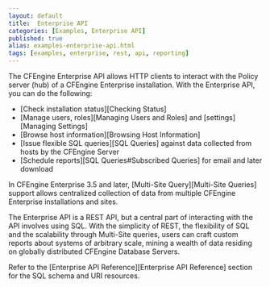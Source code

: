 ```yaml
---
layout: default
title:  Enterprise API
categories: [Examples, Enterprise API]
published: true
alias: examples-enterprise-api.html
tags: [examples, enterprise, rest, api, reporting]
---
```

The CFEngine Enterprise API allows HTTP clients to interact with the Policy server (hub) 
of a CFEngine Enterprise installation. With the Enterprise API, you can do the following:


- [Check installation status][Checking Status]
- [Manage users, roles][Managing Users and Roles] and
  [settings][Managing Settings]
- [Browse host information][Browsing Host Information]
- [Issue flexible SQL queries][SQL Queries] against data collected from hosts 
  by the CFEngine Server
- [Schedule reports][SQL Queries#Subscribed Queries] for email and later 
  download

In CFEngine Enterprise 3.5 and later, [Multi-Site Query][Multi-Site Queries] 
support allows centralized collection of data from multiple CFEngine 
Enterprise installations and sites.

The Enterprise API is a REST API, but a central part of interacting with the 
API involves using SQL. With the simplicity of REST, the flexibility of 
SQL and the scalability through Multi-Site queries, users can craft custom 
reports about systems of arbitrary scale, mining a wealth of data residing 
on globally distributed CFEngine Database Servers.

Refer to the [Enterprise API Reference][Enterprise  API Reference] section for the SQL schema 
and URI resources. 